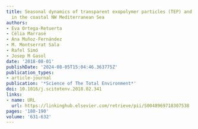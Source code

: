 ```yaml
---
title: Seasonal dynamics of transparent exopolymer particles (TEP) and their drivers
  in the coastal NW Mediterranean Sea
authors:
- Eva Ortega-Retuerta
- Cèlia Marrasé
- Ana Muñoz-Fernández
- M. Montserrat Sala
- Rafel Simó
- Josep M Gasol
date: '2018-08-01'
publishDate: '2024-08-05T15:04:46.363775Z'
publication_types:
- article-journal
publication: '*Science of The Total Environment*'
doi: 10.1016/j.scitotenv.2018.02.341
links:
- name: URL
  url: https://linkinghub.elsevier.com/retrieve/pii/S0048969718307538
pages: '180-190'
volume: '631-632'
---
```

